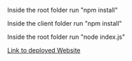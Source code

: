 Inside the root folder run "npm install"

Inside the client folder run "npm install"

Inside the root folder run "node index.js"

[Link to deployed Website](https://data-visualization-project-app.herokuapp.com/)

